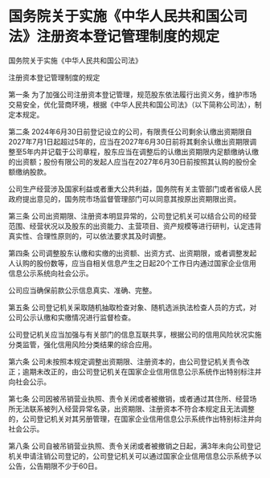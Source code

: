 # 国务院关于实施《中华人民共和国公司法》注册资本登记管理制度的规定

<!-- INFO END -->

国务院关于实施《中华人民共和国公司法》

注册资本登记管理制度的规定

第一条 为了加强公司注册资本登记管理，规范股东依法履行出资义务，维护市场交易安全，优化营商环境，根据《中华人民共和国公司法》（以下简称公司法），制定本规定。

第二条 2024年6月30日前登记设立的公司，有限责任公司剩余认缴出资期限自2027年7月1日起超过5年的，应当在2027年6月30日前将其剩余认缴出资期限调整至5年内并记载于公司章程，股东应当在调整后的认缴出资期限内足额缴纳认缴的出资额；股份有限公司的发起人应当在2027年6月30日前按照其认购的股份全额缴纳股款。

公司生产经营涉及国家利益或者重大公共利益，国务院有关主管部门或者省级人民政府提出意见的，国务院市场监督管理部门可以同意其按原出资期限出资。

第三条 公司出资期限、注册资本明显异常的，公司登记机关可以结合公司的经营范围、经营状况以及股东的出资能力、主营项目、资产规模等进行研判，认定违背真实性、合理性原则的，可以依法要求其及时调整。

第四条 公司调整股东认缴和实缴的出资额、出资方式、出资期限，或者调整发起人认购的股份数等，应当自相关信息产生之日起20个工作日内通过国家企业信用信息公示系统向社会公示。

公司应当确保前款公示信息真实、准确、完整。

第五条 公司登记机关采取随机抽取检查对象、随机选派执法检查人员的方式，对公司公示认缴和实缴情况进行监督检查。

公司登记机关应当加强与有关部门的信息互联共享，根据公司的信用风险状况实施分类监管，强化信用风险分类结果的综合应用。

第六条 公司未按照本规定调整出资期限、注册资本的，由公司登记机关责令改正；逾期未改正的，由公司登记机关在国家企业信用信息公示系统作出特别标注并向社会公示。

第七条 公司因被吊销营业执照、责令关闭或者被撤销，或者通过其住所、经营场所无法联系被列入经营异常名录，出资期限、注册资本不符合本规定且无法调整的，公司登记机关对其另册管理，在国家企业信用信息公示系统作出特别标注并向社会公示。

第八条 公司自被吊销营业执照、责令关闭或者被撤销之日起，满3年未向公司登记机关申请注销公司登记的，公司登记机关可以通过国家企业信用信息公示系统予以公告，公告期限不少于60日。